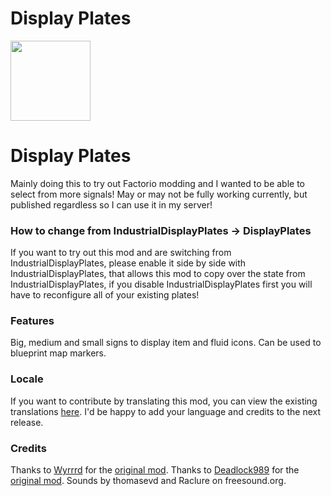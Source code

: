 # Display Plates

<img src="https://raw.githubusercontent.com/Flydiverny/IndustrialDisplayPlates/master/thumbnail.png" width="128" height="128">

# Display Plates

Mainly doing this to try out Factorio modding and I wanted to be able to select from more signals! May or may not be fully working currently, but published regardless so I can use it in my server!

### How to change from IndustrialDisplayPlates -> DisplayPlates

If you want to try out this mod and are switching from IndustrialDisplayPlates, please enable it side by side with IndustrialDisplayPlates, that allows this mod to copy over the state from IndustrialDisplayPlates, if you disable IndustrialDisplayPlates first you will have to reconfigure all of your existing plates!

### Features

Big, medium and small signs to display item and fluid icons. Can be used to blueprint map markers.

### Locale

If you want to contribute by translating this mod, you can view the existing translations [here](https://github.com/Flydiverny/IndustrialDisplayPlates/tree/master/locale). I'd be happy to add your language and credits to the next release.

### Credits

Thanks to [Wyrrrd](https://mods.factorio.com/user/Wyrrrd) for the [original mod](https://mods.factorio.com/mod/IndustrialDisplayPlates).
Thanks to [Deadlock989](https://mods.factorio.com/user/Deadlock989) for the [original mod](https://mods.factorio.com/mod/IndustrialDisplays).
Sounds by thomasevd and Raclure on freesound.org.
